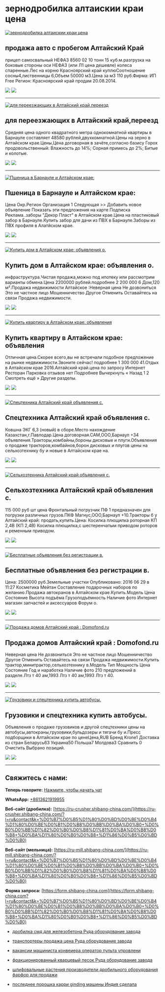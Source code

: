 # зернодробилка алтаискии краи цена

<a href="https://swt.shibang-china.com/?l=ru&img&k=%D0%B7%D0%B5%D1%80%D0%BD%D0%BE%D0%B4%D1%80%D0%BE%D0%B1%D0%B8%D0%BB%D0%BA%D0%B0+%D0%B0%D0%BB%D1%82%D0%B0%D0%B8%D1%81%D0%BA%D0%B8%D0%B8+%D0%BA%D1%80%D0%B0%D0%B8+%D1%86%D0%B5%D0%BD%D0%B0" target="_blank">![зернодробилка алтаискии краи цена](http://static.shibang-china.com/all-800x300/1404.jpg)</a>

## продажа авто с пробегом Алтайский Край
прицеп самосвальный НЕФАЗ 8560 02 10 тонн 15 куб.м.разгрузка на боковые стороны оси НЕФАЗ (или Л1 цена дешевле) колеса спаренные.Лес на корню Красноярский край куплюСоотношение сосны4,лиственницы 6,Объем 50000 м3.Цена за м3 110 руб.Фирма: ИП Free Регион: Красноярский край продам 20.08.2014.


<a href="https://whatsapp.shibangsoft.com/WhatsApp.php" target="_blank" title="WhatsApp">![](http://static.shibang-china.com/icon/whatsapp.png)</a> <a href="https://swt.shibang-china.com/?l=ru&icon&k=%D0%B7%D0%B5%D1%80%D0%BD%D0%BE%D0%B4%D1%80%D0%BE%D0%B1%D0%B8%D0%BB%D0%BA%D0%B0+%D0%B0%D0%BB%D1%82%D0%B0%D0%B8%D1%81%D0%BA%D0%B8%D0%B8+%D0%BA%D1%80%D0%B0%D0%B8+%D1%86%D0%B5%D0%BD%D0%B0" target="_blank">![](http://static.shibang-china.com/icon/chat-ru.png)</a>

---

<a href="https://swt.shibang-china.com/?l=ru&img&k=%D0%B7%D0%B5%D1%80%D0%BD%D0%BE%D0%B4%D1%80%D0%BE%D0%B1%D0%B8%D0%BB%D0%BA%D0%B0+%D0%B0%D0%BB%D1%82%D0%B0%D0%B8%D1%81%D0%BA%D0%B8%D0%B8+%D0%BA%D1%80%D0%B0%D0%B8+%D1%86%D0%B5%D0%BD%D0%B0" target="_blank">![для переезжающих в Алтайский край,переезд](http://static.shibang-china.com/all-800x300/161.jpg)</a>

## для переезжающих в Алтайский край,переезд
Средняя цена одного квадратного метра однокомнатной квартиры в Барнауле составляет 48580 рублей,двухкомнатной.Цены на зерно в Алтайском крае.Цены,Цена договорная в зачёте,согласно базису Горох продовольственный: Влажность до 14%; Сорная примесь до 2%; Битые и колотые.


<a href="https://whatsapp.shibangsoft.com/WhatsApp.php" target="_blank" title="WhatsApp">![](http://static.shibang-china.com/icon/whatsapp.png)</a> <a href="https://swt.shibang-china.com/?l=ru&icon&k=%D0%B7%D0%B5%D1%80%D0%BD%D0%BE%D0%B4%D1%80%D0%BE%D0%B1%D0%B8%D0%BB%D0%BA%D0%B0+%D0%B0%D0%BB%D1%82%D0%B0%D0%B8%D1%81%D0%BA%D0%B8%D0%B8+%D0%BA%D1%80%D0%B0%D0%B8+%D1%86%D0%B5%D0%BD%D0%B0" target="_blank">![](http://static.shibang-china.com/icon/chat-ru.png)</a>

---

<a href="https://swt.shibang-china.com/?l=ru&img&k=%D0%B7%D0%B5%D1%80%D0%BD%D0%BE%D0%B4%D1%80%D0%BE%D0%B1%D0%B8%D0%BB%D0%BA%D0%B0+%D0%B0%D0%BB%D1%82%D0%B0%D0%B8%D1%81%D0%BA%D0%B8%D0%B8+%D0%BA%D1%80%D0%B0%D0%B8+%D1%86%D0%B5%D0%BD%D0%B0" target="_blank">![Пшеница в Барнауле и Алтайском крае:](http://static.shibang-china.com/all-800x300/209.jpg)</a>

## Пшеница в Барнауле и Алтайском крае:
Цена Окр.Регион Организация 1 Следующая >> Добавить новое объявление Показать эти предложения на карте Подписка Реклама..заборы "Декор Пласт" в Алтайском крае.Цена на пластиковый забор в Барнауле.Купить забор для дачи из ПВХ в Барнауле.Заборы из ПВХ профиля в Алатйском крае.


<a href="https://whatsapp.shibangsoft.com/WhatsApp.php" target="_blank" title="WhatsApp">![](http://static.shibang-china.com/icon/whatsapp.png)</a> <a href="https://swt.shibang-china.com/?l=ru&icon&k=%D0%B7%D0%B5%D1%80%D0%BD%D0%BE%D0%B4%D1%80%D0%BE%D0%B1%D0%B8%D0%BB%D0%BA%D0%B0+%D0%B0%D0%BB%D1%82%D0%B0%D0%B8%D1%81%D0%BA%D0%B8%D0%B8+%D0%BA%D1%80%D0%B0%D0%B8+%D1%86%D0%B5%D0%BD%D0%B0" target="_blank">![](http://static.shibang-china.com/icon/chat-ru.png)</a>

---

<a href="https://swt.shibang-china.com/?l=ru&img&k=%D0%B7%D0%B5%D1%80%D0%BD%D0%BE%D0%B4%D1%80%D0%BE%D0%B1%D0%B8%D0%BB%D0%BA%D0%B0+%D0%B0%D0%BB%D1%82%D0%B0%D0%B8%D1%81%D0%BA%D0%B8%D0%B8+%D0%BA%D1%80%D0%B0%D0%B8+%D1%86%D0%B5%D0%BD%D0%B0" target="_blank">![Купить дом в Алтайском крае: объявления о.](http://static.shibang-china.com/all-800x300/34.jpg)</a>

## Купить дом в Алтайском крае: объявления о.
инфраструктура.Чистая продажа,можно под ипотеку или рассмотрим варианты обмена.Цена 2200000 рублей.подробнее 2 200 000 6 Дом,120 м².Продажа недвижимости Алтайское :Неверная цена Не дозвониться Это не частное лицо Мошенничество Другое Отменить Оставайтесь на связи Продажа недвижимости.


<a href="https://whatsapp.shibangsoft.com/WhatsApp.php" target="_blank" title="WhatsApp">![](http://static.shibang-china.com/icon/whatsapp.png)</a> <a href="https://swt.shibang-china.com/?l=ru&icon&k=%D0%B7%D0%B5%D1%80%D0%BD%D0%BE%D0%B4%D1%80%D0%BE%D0%B1%D0%B8%D0%BB%D0%BA%D0%B0+%D0%B0%D0%BB%D1%82%D0%B0%D0%B8%D1%81%D0%BA%D0%B8%D0%B8+%D0%BA%D1%80%D0%B0%D0%B8+%D1%86%D0%B5%D0%BD%D0%B0" target="_blank">![](http://static.shibang-china.com/icon/chat-ru.png)</a>

---

<a href="https://swt.shibang-china.com/?l=ru&img&k=%D0%B7%D0%B5%D1%80%D0%BD%D0%BE%D0%B4%D1%80%D0%BE%D0%B1%D0%B8%D0%BB%D0%BA%D0%B0+%D0%B0%D0%BB%D1%82%D0%B0%D0%B8%D1%81%D0%BA%D0%B8%D0%B8+%D0%BA%D1%80%D0%B0%D0%B8+%D1%86%D0%B5%D0%BD%D0%B0" target="_blank">![Купить квартиру в Алтайском крае: объявления](http://static.shibang-china.com/all-800x300/695.jpg)</a>

## Купить квартиру в Алтайском крае: объявления
Отличная цена.Скорее всего,вы не встречали подобное предложение на рынке недвижимости.Звоните сейчас! подробнее 1 300 000 41.Отдых в Алтайском крае 2016.Алтайский край.цена по запросу Интернет Ресторан Парковка отзывов нет Подробнее Вычеркнуть « Назад 1 2 Смотреть ещё » Другие разделы.


<a href="https://whatsapp.shibangsoft.com/WhatsApp.php" target="_blank" title="WhatsApp">![](http://static.shibang-china.com/icon/whatsapp.png)</a> <a href="https://swt.shibang-china.com/?l=ru&icon&k=%D0%B7%D0%B5%D1%80%D0%BD%D0%BE%D0%B4%D1%80%D0%BE%D0%B1%D0%B8%D0%BB%D0%BA%D0%B0+%D0%B0%D0%BB%D1%82%D0%B0%D0%B8%D1%81%D0%BA%D0%B8%D0%B8+%D0%BA%D1%80%D0%B0%D0%B8+%D1%86%D0%B5%D0%BD%D0%B0" target="_blank">![](http://static.shibang-china.com/icon/chat-ru.png)</a>

---

<a href="https://swt.shibang-china.com/?l=ru&img&k=%D0%B7%D0%B5%D1%80%D0%BD%D0%BE%D0%B4%D1%80%D0%BE%D0%B1%D0%B8%D0%BB%D0%BA%D0%B0+%D0%B0%D0%BB%D1%82%D0%B0%D0%B8%D1%81%D0%BA%D0%B8%D0%B8+%D0%BA%D1%80%D0%B0%D0%B8+%D1%86%D0%B5%D0%BD%D0%B0" target="_blank">![Спецтехника Алтайский край объявления с.](http://static.shibang-china.com/all-800x300/118.jpg)</a>

## Спецтехника Алтайский край объявления с.
Ковшна ЭКГ 6,3 (новый) в сборе.Место нахождение Казахстан,г.Павлодар.Цена договорная.САМ,ООО,Барнаул +34 объявления.Тракторы,комбайны,бороны дисковые и плуги.Объявления о продаже тракторов,комбайнов,борон дисковых и плугов цены на сельхозтехнику бу и новые в Алтайском крае на.


<a href="https://whatsapp.shibangsoft.com/WhatsApp.php" target="_blank" title="WhatsApp">![](http://static.shibang-china.com/icon/whatsapp.png)</a> <a href="https://swt.shibang-china.com/?l=ru&icon&k=%D0%B7%D0%B5%D1%80%D0%BD%D0%BE%D0%B4%D1%80%D0%BE%D0%B1%D0%B8%D0%BB%D0%BA%D0%B0+%D0%B0%D0%BB%D1%82%D0%B0%D0%B8%D1%81%D0%BA%D0%B8%D0%B8+%D0%BA%D1%80%D0%B0%D0%B8+%D1%86%D0%B5%D0%BD%D0%B0" target="_blank">![](http://static.shibang-china.com/icon/chat-ru.png)</a>

---

<a href="https://swt.shibang-china.com/?l=ru&img&k=%D0%B7%D0%B5%D1%80%D0%BD%D0%BE%D0%B4%D1%80%D0%BE%D0%B1%D0%B8%D0%BB%D0%BA%D0%B0+%D0%B0%D0%BB%D1%82%D0%B0%D0%B8%D1%81%D0%BA%D0%B8%D0%B8+%D0%BA%D1%80%D0%B0%D0%B8+%D1%86%D0%B5%D0%BD%D0%B0" target="_blank">![Сельхозтехника Алтайский край объявления с.](http://static.shibang-china.com/all-800x300/779.jpg)</a>

## Сельхозтехника Алтайский край объявления с.
115 000 руб шт цена Фронтальный погрузчик ПФ 1 предназначен для погрузки различных грузов.ПКФ Магнус,ООО,Барнаул +10.Тракторы б у Алтайский край: продать,купить.Цена: Косилка плющилка роторная КП 2,4В (КП 2,4В) Косилка плющилка,с шестеренчатым приводом роторов и ременным приводом.


<a href="https://whatsapp.shibangsoft.com/WhatsApp.php" target="_blank" title="WhatsApp">![](http://static.shibang-china.com/icon/whatsapp.png)</a> <a href="https://swt.shibang-china.com/?l=ru&icon&k=%D0%B7%D0%B5%D1%80%D0%BD%D0%BE%D0%B4%D1%80%D0%BE%D0%B1%D0%B8%D0%BB%D0%BA%D0%B0+%D0%B0%D0%BB%D1%82%D0%B0%D0%B8%D1%81%D0%BA%D0%B8%D0%B8+%D0%BA%D1%80%D0%B0%D0%B8+%D1%86%D0%B5%D0%BD%D0%B0" target="_blank">![](http://static.shibang-china.com/icon/chat-ru.png)</a>

---

<a href="https://swt.shibang-china.com/?l=ru&img&k=%D0%B7%D0%B5%D1%80%D0%BD%D0%BE%D0%B4%D1%80%D0%BE%D0%B1%D0%B8%D0%BB%D0%BA%D0%B0+%D0%B0%D0%BB%D1%82%D0%B0%D0%B8%D1%81%D0%BA%D0%B8%D0%B8+%D0%BA%D1%80%D0%B0%D0%B8+%D1%86%D0%B5%D0%BD%D0%B0" target="_blank">![Бесплатные объявления без регистрации в.](http://static.shibang-china.com/all-800x300/394.jpg)</a>

## Бесплатные объявления без регистрации в.
Цена: 2500000 руб.Земельные участки Опубликовано: 2016 06 29 в 11:27 Косметика Мейтан Составление подарочных наборов по желанию.Продажа автокранов в Алтайском крае.Купить.Модель Цена Состояние Высота подъёма Грузоподъёмность Наличие фото Интернет магазин запчастей и аксессуаров Форум о.


<a href="https://whatsapp.shibangsoft.com/WhatsApp.php" target="_blank" title="WhatsApp">![](http://static.shibang-china.com/icon/whatsapp.png)</a> <a href="https://swt.shibang-china.com/?l=ru&icon&k=%D0%B7%D0%B5%D1%80%D0%BD%D0%BE%D0%B4%D1%80%D0%BE%D0%B1%D0%B8%D0%BB%D0%BA%D0%B0+%D0%B0%D0%BB%D1%82%D0%B0%D0%B8%D1%81%D0%BA%D0%B8%D0%B8+%D0%BA%D1%80%D0%B0%D0%B8+%D1%86%D0%B5%D0%BD%D0%B0" target="_blank">![](http://static.shibang-china.com/icon/chat-ru.png)</a>

---

<a href="https://swt.shibang-china.com/?l=ru&img&k=%D0%B7%D0%B5%D1%80%D0%BD%D0%BE%D0%B4%D1%80%D0%BE%D0%B1%D0%B8%D0%BB%D0%BA%D0%B0+%D0%B0%D0%BB%D1%82%D0%B0%D0%B8%D1%81%D0%BA%D0%B8%D0%B8+%D0%BA%D1%80%D0%B0%D0%B8+%D1%86%D0%B5%D0%BD%D0%B0" target="_blank">![Продажа домов Алтайский край : Domofond.ru](http://static.shibang-china.com/all-800x300/866.jpg)</a>

## Продажа домов Алтайский край : Domofond.ru
Неверная цена Не дозвониться Это не частное лицо Мошенничество Другое Отменить Оставайтесь на связи Продажа недвижимости.Купить трактор,минитрактор,сельхозтехнику в.Модель Тип Мощность Цена Состояние Год и наработка Наличие фото 210 предложений в разделе.Лтз т 40 ам,1993 Лтз т 40 ам,1993 Лтз т 40.


<a href="https://whatsapp.shibangsoft.com/WhatsApp.php" target="_blank" title="WhatsApp">![](http://static.shibang-china.com/icon/whatsapp.png)</a> <a href="https://swt.shibang-china.com/?l=ru&icon&k=%D0%B7%D0%B5%D1%80%D0%BD%D0%BE%D0%B4%D1%80%D0%BE%D0%B1%D0%B8%D0%BB%D0%BA%D0%B0+%D0%B0%D0%BB%D1%82%D0%B0%D0%B8%D1%81%D0%BA%D0%B8%D0%B8+%D0%BA%D1%80%D0%B0%D0%B8+%D1%86%D0%B5%D0%BD%D0%B0" target="_blank">![](http://static.shibang-china.com/icon/chat-ru.png)</a>

---

<a href="https://swt.shibang-china.com/?l=ru&img&k=%D0%B7%D0%B5%D1%80%D0%BD%D0%BE%D0%B4%D1%80%D0%BE%D0%B1%D0%B8%D0%BB%D0%BA%D0%B0+%D0%B0%D0%BB%D1%82%D0%B0%D0%B8%D1%81%D0%BA%D0%B8%D0%B8+%D0%BA%D1%80%D0%B0%D0%B8+%D1%86%D0%B5%D0%BD%D0%B0" target="_blank">![Грузовики и спецтехника купить автобусы.](http://static.shibang-china.com/all-800x300/94.jpg)</a>

## Грузовики и спецтехника купить автобусы.
Объявления о продаже грузовиков и другой спецтехники цены на автобусы,автокраны,грузовики,бульдозеры и тягачи бу и.Пресс подборщики в Алтайском крае по ценеЦена,RUB Бренд Krone1 Доставка из стран Беларусь63 Украина50 Польша7 Молдова3 Сравнить 0 Очистить Выбрано позиций.


<a href="https://whatsapp.shibangsoft.com/WhatsApp.php" target="_blank" title="WhatsApp">![](http://static.shibang-china.com/icon/whatsapp.png)</a> <a href="https://swt.shibang-china.com/?l=ru&icon&k=%D0%B7%D0%B5%D1%80%D0%BD%D0%BE%D0%B4%D1%80%D0%BE%D0%B1%D0%B8%D0%BB%D0%BA%D0%B0+%D0%B0%D0%BB%D1%82%D0%B0%D0%B8%D1%81%D0%BA%D0%B8%D0%B8+%D0%BA%D1%80%D0%B0%D0%B8+%D1%86%D0%B5%D0%BD%D0%B0" target="_blank">![](http://static.shibang-china.com/icon/chat-ru.png)</a>

---
## Свяжитесь с нами:

**Теперь говорите:** [Нажмите, чтобы начать чат](https://swt.shibang-china.com?l=ru&contact&k=%D0%B7%D0%B5%D1%80%D0%BD%D0%BE%D0%B4%D1%80%D0%BE%D0%B1%D0%B8%D0%BB%D0%BA%D0%B0+%D0%B0%D0%BB%D1%82%D0%B0%D0%B8%D1%81%D0%BA%D0%B8%D0%B8+%D0%BA%D1%80%D0%B0%D0%B8+%D1%86%D0%B5%D0%BD%D0%B0)

**WhatsApp:**  [+8613621919955](https://whatsapp.shibangsoft.com/WhatsApp.php)

**Веб-сайт (дробилка):** [https://ru-crusher.shibang-china.com/](https://ru-crusher.shibang-china.com/?l=ru&contact&k=%D0%B7%D0%B5%D1%80%D0%BD%D0%BE%D0%B4%D1%80%D0%BE%D0%B1%D0%B8%D0%BB%D0%BA%D0%B0+%D0%B0%D0%BB%D1%82%D0%B0%D0%B8%D1%81%D0%BA%D0%B8%D0%B8+%D0%BA%D1%80%D0%B0%D0%B8+%D1%86%D0%B5%D0%BD%D0%B0)

**Веб-сайт (мельница):** [https://ru-mill.shibang-china.com/](https://ru-mill.shibang-china.com/?l=ru&contact&k=%D0%B7%D0%B5%D1%80%D0%BD%D0%BE%D0%B4%D1%80%D0%BE%D0%B1%D0%B8%D0%BB%D0%BA%D0%B0+%D0%B0%D0%BB%D1%82%D0%B0%D0%B8%D1%81%D0%BA%D0%B8%D0%B8+%D0%BA%D1%80%D0%B0%D0%B8+%D1%86%D0%B5%D0%BD%D0%B0)

**Форма запроса:** [https://form.shibang-china.com](https://form.shibang-china.com?l=ru&contact&k=%D0%B7%D0%B5%D1%80%D0%BD%D0%BE%D0%B4%D1%80%D0%BE%D0%B1%D0%B8%D0%BB%D0%BA%D0%B0+%D0%B0%D0%BB%D1%82%D0%B0%D0%B8%D1%81%D0%BA%D0%B8%D0%B8+%D0%BA%D1%80%D0%B0%D0%B8+%D1%86%D0%B5%D0%BD%D0%B0)

* [дробилка смд для железобетона Руда оборудование завода](../100/%D0%B4%D1%80%D0%BE%D0%B1%D0%B8%D0%BB%D0%BA%D0%B0%20%D1%81%D0%BC%D0%B4%20%D0%B4%D0%BB%D1%8F%20%D0%B6%D0%B5%D0%BB%D0%B5%D0%B7%D0%BE%D0%B1%D0%B5%D1%82%D0%BE%D0%BD%D0%B0%20%D0%A0%D1%83%D0%B4%D0%B0%20%D0%BE%D0%B1%D0%BE%D1%80%D1%83%D0%B4%D0%BE%D0%B2%D0%B0%D0%BD%D0%B8%D0%B5%20%D0%B7%D0%B0%D0%B2%D0%BE%D0%B4%D0%B0.md)

* [транспортеры продажа цена Руда оборудование завода](../98/%D1%82%D1%80%D0%B0%D0%BD%D1%81%D0%BF%D0%BE%D1%80%D1%82%D0%B5%D1%80%D1%8B%20%D0%BF%D1%80%D0%BE%D0%B4%D0%B0%D0%B6%D0%B0%20%D1%86%D0%B5%D0%BD%D0%B0%20%D0%A0%D1%83%D0%B4%D0%B0%20%D0%BE%D0%B1%D0%BE%D1%80%D1%83%D0%B4%D0%BE%D0%B2%D0%B0%D0%BD%D0%B8%D0%B5%20%D0%B7%D0%B0%D0%B2%D0%BE%D0%B4%D0%B0.md)

* [вакансии машиниста конвеиера оператор пульта упровлени](../102/%D0%B2%D0%B0%D0%BA%D0%B0%D0%BD%D1%81%D0%B8%D0%B8%20%D0%BC%D0%B0%D1%88%D0%B8%D0%BD%D0%B8%D1%81%D1%82%D0%B0%20%D0%BA%D0%BE%D0%BD%D0%B2%D0%B5%D0%B8%D0%B5%D1%80%D0%B0%20%D0%BE%D0%BF%D0%B5%D1%80%D0%B0%D1%82%D0%BE%D1%80%20%D0%BF%D1%83%D0%BB%D1%8C%D1%82%D0%B0%20%D1%83%D0%BF%D1%80%D0%BE%D0%B2%D0%BB%D0%B5%D0%BD%D0%B8.md)

* [фракционированный кварцевый песок Руда оборудование завода](../98/%D1%84%D1%80%D0%B0%D0%BA%D1%86%D0%B8%D0%BE%D0%BD%D0%B8%D1%80%D0%BE%D0%B2%D0%B0%D0%BD%D0%BD%D1%8B%D0%B9%20%D0%BA%D0%B2%D0%B0%D1%80%D1%86%D0%B5%D0%B2%D1%8B%D0%B9%20%D0%BF%D0%B5%D1%81%D0%BE%D0%BA%20%D0%A0%D1%83%D0%B4%D0%B0%20%D0%BE%D0%B1%D0%BE%D1%80%D1%83%D0%B4%D0%BE%D0%B2%D0%B0%D0%BD%D0%B8%D0%B5%20%D0%B7%D0%B0%D0%B2%D0%BE%D0%B4%D0%B0.md)

* [шлифовальные растения производители дробильного оборудования фарфор для продажи](../92/%D1%88%D0%BB%D0%B8%D1%84%D0%BE%D0%B2%D0%B0%D0%BB%D1%8C%D0%BD%D1%8B%D0%B5%20%D1%80%D0%B0%D1%81%D1%82%D0%B5%D0%BD%D0%B8%D1%8F%20%D0%BF%D1%80%D0%BE%D0%B8%D0%B7%D0%B2%D0%BE%D0%B4%D0%B8%D1%82%D0%B5%D0%BB%D0%B8%20%D0%B4%D1%80%D0%BE%D0%B1%D0%B8%D0%BB%D1%8C%D0%BD%D0%BE%D0%B3%D0%BE%20%D0%BE%D0%B1%D0%BE%D1%80%D1%83%D0%B4%D0%BE%D0%B2%D0%B0%D0%BD%D0%B8%D1%8F%20%D1%84%D0%B0%D1%80%D1%84%D0%BE%D1%80%20%D0%B4%D0%BB%D1%8F%20%D0%BF%D1%80%D0%BE%D0%B4%D0%B0%D0%B6%D0%B8.md)

* [последнее порошка карри ginding машины Индия сделала](../93/%D0%BF%D0%BE%D1%81%D0%BB%D0%B5%D0%B4%D0%BD%D0%B5%D0%B5%20%D0%BF%D0%BE%D1%80%D0%BE%D1%88%D0%BA%D0%B0%20%D0%BA%D0%B0%D1%80%D1%80%D0%B8%20ginding%20%D0%BC%D0%B0%D1%88%D0%B8%D0%BD%D1%8B%20%D0%98%D0%BD%D0%B4%D0%B8%D1%8F%20%D1%81%D0%B4%D0%B5%D0%BB%D0%B0%D0%BB%D0%B0.md)